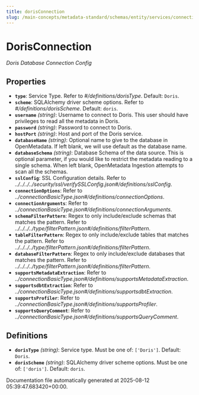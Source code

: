```yaml
---
title: dorisConnection
slug: /main-concepts/metadata-standard/schemas/entity/services/connections/database/dorisconnection
---
```


# DorisConnection

*Doris Database Connection Config*

## Properties

- **`type`**: Service Type. Refer to *#/definitions/dorisType*. Default: `Doris`.
- **`scheme`**: SQLAlchemy driver scheme options. Refer to *#/definitions/dorisScheme*. Default: `doris`.
- **`username`** *(string)*: Username to connect to Doris. This user should have privileges to read all the metadata in Doris.
- **`password`** *(string)*: Password to connect to Doris.
- **`hostPort`** *(string)*: Host and port of the Doris service.
- **`databaseName`** *(string)*: Optional name to give to the database in OpenMetadata. If left blank, we will use default as the database name.
- **`databaseSchema`** *(string)*: Database Schema of the data source. This is optional parameter, if you would like to restrict the metadata reading to a single schema. When left blank, OpenMetadata Ingestion attempts to scan all the schemas.
- **`sslConfig`**: SSL Configuration details. Refer to *../../../../security/ssl/verifySSLConfig.json#/definitions/sslConfig*.
- **`connectionOptions`**: Refer to *../connectionBasicType.json#/definitions/connectionOptions*.
- **`connectionArguments`**: Refer to *../connectionBasicType.json#/definitions/connectionArguments*.
- **`schemaFilterPattern`**: Regex to only include/exclude schemas that matches the pattern. Refer to *../../../../type/filterPattern.json#/definitions/filterPattern*.
- **`tableFilterPattern`**: Regex to only include/exclude tables that matches the pattern. Refer to *../../../../type/filterPattern.json#/definitions/filterPattern*.
- **`databaseFilterPattern`**: Regex to only include/exclude databases that matches the pattern. Refer to *../../../../type/filterPattern.json#/definitions/filterPattern*.
- **`supportsMetadataExtraction`**: Refer to *../connectionBasicType.json#/definitions/supportsMetadataExtraction*.
- **`supportsdbtExtraction`**: Refer to *../connectionBasicType.json#/definitions/supportsdbtExtraction*.
- **`supportsProfiler`**: Refer to *../connectionBasicType.json#/definitions/supportsProfiler*.
- **`supportsQueryComment`**: Refer to *../connectionBasicType.json#/definitions/supportsQueryComment*.
## Definitions

- **`dorisType`** *(string)*: Service type. Must be one of: `['Doris']`. Default: `Doris`.
- **`dorisScheme`** *(string)*: SQLAlchemy driver scheme options. Must be one of: `['doris']`. Default: `doris`.


Documentation file automatically generated at 2025-08-12 05:39:47.683420+00:00.
